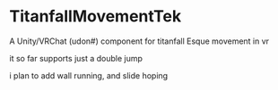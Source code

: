 # TitanfallMovementTek
A Unity/VRChat (udon#) component for titanfall Esque movement in vr

it so far supports just a double jump

i plan to add wall running, and slide hoping

